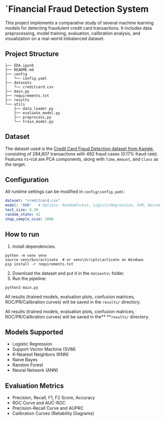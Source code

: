# `Financial Fraud Detection System

This project implements a comparative study of several machine learning models for detecting fraudulent credit card transactions. It includes data preprocessing, model training, evaluation, calibration analysis, and visualization on a real-world imbalanced dataset.

## Project Structure

```
├── EDA.ipynb
├── README.md
├── config
│   └── config.yaml
├── datasets
│   └── creditcard.csv
├── main.py
├── requirements.txt
├── results
└── utils
    ├── data_loader.py
    ├── evaluate_model.py
    ├── preprocess.py
    └── train_model.py
```



## Dataset

The dataset used is the [Credit Card Fraud Detection dataset from Kaggle](https://www.kaggle.com/datasets/mlg-ulb/creditcardfraud), consisting of 284,807 transactions with 492 fraud cases (0.17% fraud rate). Features `V1`–`V28` are PCA components, along with `Time`, `Amount`, and `Class` as the target.

## Configuration

All runtime settings can be modified in `config/config.yaml`:

```yaml
dataset: "creditcard.csv"
model: "ANN"   # Options: RandomForest, LogisticRegression, SVM, NaiveBayes, KNN, ANN
test_size: 0.30
random_state: 42
shap_sample_size: 1000
```

## How to run

1. Install dependencies:

```
python -m venv venv
source venv/bin/activate  # or venv\Scripts\activate on Windows
pip install -r requirements.txt

```

2. Download the dataset and put it in the ``datasets\`` folder.
3. Run the pipeline:

```
python3 main.py
```

All results (trained models, evaluation plots, confusion matrices, ROC/PR/Calibration curves) will be saved in the `results/` directory.

All results (trained models, evaluation plots, confusion matrices, ROC/PR/Calibration curves) will be saved in the** **`results/` directory.


## Models Supported

* Logistic Regression
* Support Vector Machine (SVM)
* K-Nearest Neighbors (KNN)
* Naive Bayes
* Random Forest
* Neural Network (ANN)

## Evaluation Metrics

* Precision, Recall, F1, F2 Score, Accuracy
* ROC Curve and AUC-ROC
* Precision-Recall Curve and AUPRC
* Calibration Curves (Reliability Diagrams)

